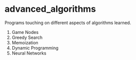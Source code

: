 # advanced_algorithms
Programs touching on different aspects of algorithms learned.

1. Game Nodes
2. Greedy Search
3. Memoization
4. Dynamic Programming
5. Neural Networks
